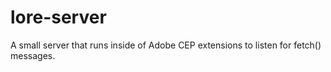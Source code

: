 # lore-server
A small server that runs inside of Adobe CEP extensions to listen for fetch() messages.
